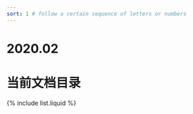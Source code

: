 ```yaml
---
sort: 1 # follow a certain sequence of letters or numbers
---
```

# 2020.02

# 当前文档目录

{% include list.liquid %}
